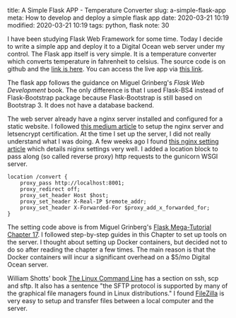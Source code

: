 title: A Simple Flask APP - Temperature Converter
slug: a-simple-flask-app
meta: How to develop and deploy a simple flask app
date: 2020-03-21 10:19
modified: 2020-03-21 10:19
tags: python, flask
note: 30


I have been studying Flask Web Framework for some time.  Today I decide to 
write a simple app and deploy it to a Digital Ocean web server under my 
control.  The Flask app itself is very simple. It is a temperature converter which 
converts temperature in fahrenheit to celsius. The source code is on github and the 
[link is here](https://github.com/georgexyz19/temperature_converter). You can access the live app via 
[this link](https://gotrafficsign.com/convert). 

The flask app follows the guidance on Miguel Grinberg's *Flask Web Development* book. 
The only difference is that I used Flask-BS4 instead of Flask-Bootstrap package 
because Flask-Bootstrap is still based on Bootstrap 3.  It does not have a database 
backend. 

The web server already have a nginx server installed and configured for a static website. 
I followed [this medium article](https://medium.com/@jgefroh/a-guide-to-using-nginx-for-static-websites-d96a9d034940) 
to setup the nginx server and letsencrypt certification. At the time I set up 
the server, I did not really understand what I was doing.  A few weeks ago I found 
[this nginx setting article](http://www.patricksoftwareblog.com/how-to-configure-nginx-for-a-flask-web-application/) 
which details niginx settings very well. I added a location block to pass along (so called reverse 
proxy) http requests to the gunicorn WSGI server. 

```
location /convert {
    proxy_pass http://localhost:8001;
    proxy_redirect off;
    proxy_set_header Host $host;
    proxy_set_header X-Real-IP $remote_addr;
    proxy_set_header X-Forwarded-For $proxy_add_x_forwarded_for;
}
```

The setting code above is from Miguel Grinberg's 
[Flask Mega-Tutorial Chapter 17](https://blog.miguelgrinberg.com/post/the-flask-mega-tutorial-part-xvii-deployment-on-linux). 
I followed step-by-step guides in this Chapter to set up tools on the server. 
I thought about setting up Docker containers, but decided not to do so 
after reading the chapter a few times.  The main reason is that the Docker containers will 
incur a significant overhead on a $5/mo Digital Ocean server. 

William Shotts' book [The Linux Command Line](http://linuxcommand.org/tlcl.php) 
has a section on ssh, scp and sftp. It also has a sentence "the SFTP protocol 
is supported by many of the graphical file managers found in Linux distributions." I found 
[FileZilla](https://filezilla-project.org/) is very easy to setup and transfer files between 
a local computer and the server. 

